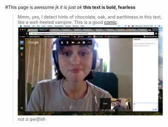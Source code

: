 #This page is awesome
*jk it is just ok*
**this text is bold, fearless**
>Mmm, yes, I detect hints of chocolate, oak, and earthiness in this text, like a well-heeled vampire.
This is a good [comic](xkcd.com).
![Qwilfish](https://github.com/jelliotartz/phase-0-gps-1/blob/master/jgpspic.png)
*not a qwilfish*